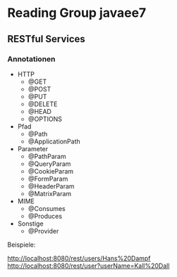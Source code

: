 # Reading Group javaee7

## RESTful Services



### Annotationen
* HTTP
    * @GET
    * @POST
    * @PUT
    * @DELETE
    * @HEAD
    * @OPTIONS
* Pfad
    * @Path
    * @ApplicationPath
* Parameter
    * @PathParam
    * @QueryParam
    * @CookieParam
    * @FormParam
    * @HeaderParam
    * @MatrixParam
* MIME
    * @Consumes
    * @Produces
* Sonstige 
    * @Provider

Beispiele:

<http://localhost:8080/rest/users/Hans%20Dampf>
<http://localhost:8080/rest/user?userName=Kall%20Dall>
